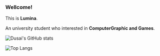 ### Wellcome!

This is **Lumina**.

An university student who interested in **ComputerGraphic and Games**.

![Dusai's GitHub stats](https://github-readme-stats.vercel.app/api?username=TophLumina&show_icons=true)

![Top Langs](https://github-readme-stats.vercel.app/api/top-langs/?username=TophLumina)

<!--
**TophLumina/TophLumina** is a ✨ _special_ ✨ repository because its `README.md` (this file) appears on your GitHub profile.

Here are some ideas to get you started:

- 🔭 I’m currently working on ...
- 🌱 I’m currently learning ...
- 👯 I’m looking to collaborate on ...
- 🤔 I’m looking for help with ...
- 💬 Ask me about ...
- 📫 How to reach me: ...
- 😄 Pronouns: ...
- ⚡ Fun fact: ...
-->
